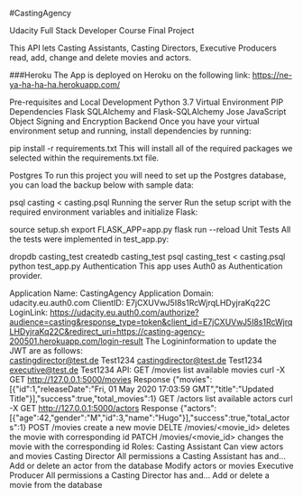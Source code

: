 #CastingAgency

Udacity Full Stack Developer Course Final Project

This API lets Casting Assistants, Casting Directors, Executive Producers read, add, change and delete movies and actors.

###Heroku
The App is deployed on Heroku on the following link: https://ne-ya-ha-ha-ha.herokuapp.com/

Pre-requisites and Local Development
Python 3.7
Virtual Environment
PIP Dependencies
Flask
SQLAlchemy and Flask-SQLAlchemy
Jose JavaScript Object Signing and Encryption
Backend
Once you have your virtual environment setup and running, install dependencies by running:

pip install -r requirements.txt
This will install all of the required packages we selected within the requirements.txt file.

Postgres
To run this project you will need to set up the Postgres database, you can load the backup below with sample data:

psql casting < casting.psql
Running the server
Run the setup script with the required environment variables and initialize Flask:

source setup.sh
export FLASK_APP=app.py
flask run --reload
Unit Tests
All the tests were implemented in test_app.py:

dropdb casting_test
createdb casting_test
psql casting_test < casting.psql
python test_app.py
Authentication
This app uses Auth0 as Authentication provider.

Application Name: CastingAgency
Application Domain: udacity.eu.auth0.com
ClientID: E7jCXUVwJ5I8s1RcWjrqLHDyjraKq22C
LoginLink: https://udacity.eu.auth0.com/authorize?audience=casting&response_type=token&client_id=E7jCXUVwJ5I8s1RcWjrqLHDyjraKq22C&redirect_uri=https://casting-agency-200501.herokuapp.com/login-result
The Logininformation to update the JWT are as follows:
<br>
castingdirector@test.de Test1234
castingdirector@test.de Test1234
executive@test.de Test1234
API:
GET /movies
list available movies
curl -X GET http://127.0.0.1:5000/movies
Response
 {"movies":[{"id":1,"releaseDate":"Fri, 01 May 2020 17:03:59 GMT","title":"Updated Title"}],"success":true,"total_movies":1}
GET /actors
list available actors
curl -X GET http://127.0.0.1:5000/actors
Response
 {"actors":[{"age":42,"gender":"M","id":3,"name":"Hugo"}],"success":true,"total_actors":1}
POST /movies
create a new movie
DELTE /movies/<movie_id>
deletes the movie with corresponding id
PATCH /movies/<movie_id>
changes the movie with the corresponding id
Roles:
Casting Assistant
Can view actors and movies
Casting Director
All permissions a Casting Assistant has and…
Add or delete an actor from the database
Modify actors or movies
Executive Producer
All permissions a Casting Director has and…
Add or delete a movie from the database

